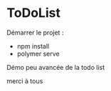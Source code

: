# ToDoList

Démarrer le projet :
- npm install
- polymer serve

Démo peu avancée de la todo list

merci à tous

